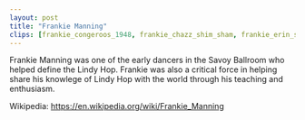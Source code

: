```yaml
---
layout: post
title: "Frankie Manning"
clips: [frankie_congeroos_1948, frankie_chazz_shim_sham, frankie_erin_shim_sham_color, frankie_erin_shim_sham]
---
```


Frankie Manning was one of the early dancers in the Savoy Ballroom who helped define the Lindy Hop.
Frankie was also a critical force in helping share his knowlege of Lindy Hop with the world through his teaching and enthusiasm.

Wikipedia: https://en.wikipedia.org/wiki/Frankie_Manning

